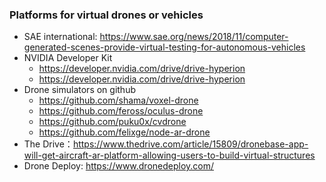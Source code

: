 ### Platforms for virtual drones or vehicles

+ SAE international: https://www.sae.org/news/2018/11/computer-generated-scenes-provide-virtual-testing-for-autonomous-vehicles
+ NVIDIA Developer Kit 
   + https://developer.nvidia.com/drive/drive-hyperion
   + https://developer.nvidia.com/drive/drive-hyperion
+ Drone simulators on github
   + https://github.com/shama/voxel-drone
   + https://github.com/feross/oculus-drone
   + https://github.com/puku0x/cvdrone
   + https://github.com/felixge/node-ar-drone
+ The Drive：https://www.thedrive.com/article/15809/dronebase-app-will-get-aircraft-ar-platform-allowing-users-to-build-virtual-structures
+ Drone Deploy: https://www.dronedeploy.com/
